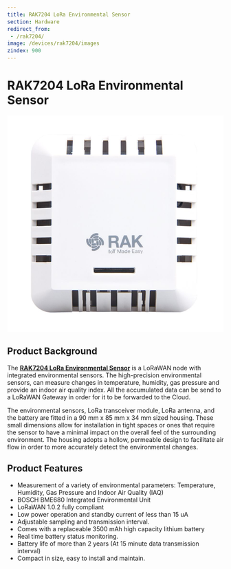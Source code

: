 ```yaml
---
title: RAK7204 LoRa Environmental Sensor
section: Hardware
redirect_from:
 - /rak7204/
image: /devices/rak7204/images
zindex: 900
---
```

# RAK7204 LoRa Environmental Sensor

![Figure 1: RAK7204 LoRa Environmental Sensor](images/RAK7204_product.jpg)

## Product Background

The [**RAK7204 LoRa Environmental Sensor**](https://store.rakwireless.com/products/rak7204-lora-environmental-sensor) is a LoRaWAN node with integrated environmental sensors. The high-precision environmental sensors, can measure changes in temperature, humidity, gas pressure and provide an indoor air quality index. All the accumulated data can be send to a LoRaWAN Gateway in order for it to be forwarded to the Cloud.

The environmental sensors, LoRa transceiver module, LoRa antenna, and the battery are fitted in a 90 mm x 85 mm x 34 mm sized housing. These small dimensions allow for installation in tight spaces or ones that require the sensor to have a minimal impact on the overall feel of the surrounding environment. The housing adopts a hollow, permeable design to facilitate air flow in order to more accurately detect the environmental changes.

## Product Features
* Measurement of a variety of environmental parameters: Temperature, Humidity, Gas Pressure and Indoor Air Quality (IAQ)
* BOSCH BME680 Integrated Environmental Unit
* LoRaWAN 1.0.2 fully compliant
* Low power operation and standby current of less than 15 uA
* Adjustable sampling and transmission interval.
* Comes with a replaceable 3500 mAh high capacity lithium battery
* Real time battery status monitoring.
* Battery life of more than 2 years (At 15 minute data transmission interval)
* Compact in size, easy to install and maintain.
